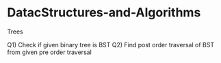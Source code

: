 # DatacStructures-and-Algorithms


Trees

Q1)  Check if given binary tree is BST
Q2) Find post order traversal of BST from given pre order traversal
